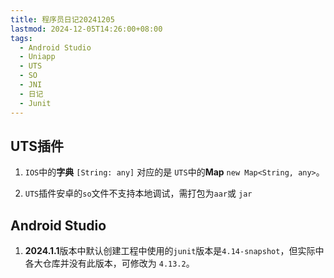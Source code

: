```yaml
---
title: 程序员日记20241205
lastmod: 2024-12-05T14:26:00+08:00
tags:
  - Android Studio
  - Uniapp
  - UTS
  - SO
  - JNI
  - 日记
  - Junit
---
```




## UTS插件

1. `IOS`中的**字典** `[String: any]` 对应的是 `UTS`中的**Map** `new Map<String, any>`。

2. `UTS`插件安卓的`so`文件不支持本地调试，需打包为`aar`或 `jar`

## Android Studio

1. **2024.1.1**版本中默认创建工程中使用的`junit`版本是`4.14-snapshot`，但实际中各大仓库并没有此版本，可修改为 `4.13.2`。

